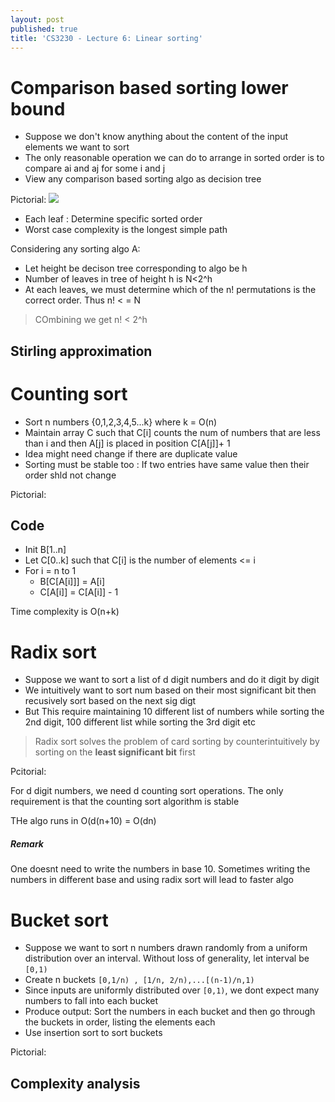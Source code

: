 ```yaml
---
layout: post
published: true
title: 'CS3230 - Lecture 6: Linear sorting'
---
```

# Comparison based sorting lower bound 
- Suppose we don't know anything about the content of the input elements we want to sort
- The only reasonable operation we can do to arrange in sorted order is to compare ai and aj for some i and j
- View any comparison based sorting algo as decision tree

Pictorial:
![]({{site.baseurl}}/img/CS3230-6-1.PNG)

- Each leaf : Determine specific sorted order
- Worst case complexity is the longest simple path

Considering any sorting algo A:
- Let height be decison tree corresponding to algo be h
- Number of leaves in tree of height h is N<2^h
- At each leaves, we must determine which of the n! permutations is the correct order. Thus n! < = N

> COmbining we get n! < 2^h


## Stirling approximation



# Counting sort
- Sort n numbers {0,1,2,3,4,5...k} where k = O(n)
- Maintain array C such that C[i] counts the num of numbers that are less than i and then A[j] is placed in position C[A[j]]+ 1
- Idea might need change if there are duplicate value
- Sorting must be stable too : If two entries have same value then their order shld not change

Pictorial:

## Code
- Init B[1..n]
- Let C[0..k] such that C[i] is the number of elements <= i
- For i = n to 1
	- B[C[A[i]]] = A[i]
    - C[A[i]] = C[A[i]] - 1


Time complexity is O(n+k)


# Radix sort
- Suppose we want to sort a list of d digit numbers and do it digit by digit
- We intuitively want to sort num based on their most significant bit then recusively sort based on the next sig digt
- But This require maintaining 10 different list of numbers while sorting the 2nd digit, 100 different list while sorting the 3rd digit etc

> Radix sort solves the problem of card sorting by counterintuitively by sorting on the **least significant bit** first


Pcitorial:

For d digit numbers, we need d counting sort operations. The only requirement is that the counting sort algorithm is stable

THe algo runs in O(d(n+10) = O(dn)


##### Remark
One doesnt need to write the numbers in base 10. Sometimes writing the numbers in different base and using radix sort will lead to faster algo


# Bucket sort
- Suppose we want to sort n numbers drawn randomly from a uniform distribution over an interval. Without loss of generality, let interval be `[0,1)`
- Create n buckets `[0,1/n) , [1/n, 2/n),...[(n-1)/n,1)`
- Since inputs are uniformly distributed over `[0,1)`, we dont expect many numbers to fall into each bucket
- Produce output: Sort the numbers in each bucket and then go through the buckets in order, listing the elements each
- Use insertion sort to sort buckets

Pictorial:


## Complexity analysis
